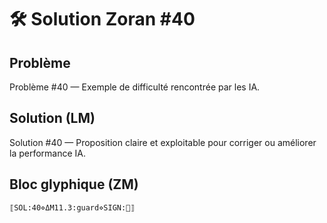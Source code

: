 # 🛠️ Solution Zoran #40

## Problème
Problème #40 — Exemple de difficulté rencontrée par les IA.

## Solution (LM)
Solution #40 — Proposition claire et exploitable pour corriger ou améliorer la performance IA.

## Bloc glyphique (ZM)
```
⟦SOL:40⋄ΔM11.3:guard⋄SIGN:🦋⟧
```
